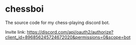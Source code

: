 # chessboi
The source code for my chess-playing discord bot.

Invite link: https://discord.com/api/oauth2/authorize?client_id=896856245724672020&permissions=0&scope=bot
